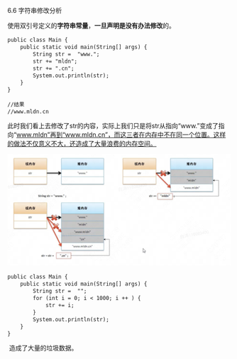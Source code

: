 6.6 字符串修改分析

​        使用双引号定义的**字符串常量**，**一旦声明是没有办法修改**的。

```
public class Main {
    public static void main(String[] args) {
        String str =  "www.";
        str += "mldn";
        str += ".cn";
        System.out.println(str);
    }
}

//结果
//www.mldn.cn
```

​        此时我们看上去修改了str的内容，实际上我们只是将str从指向“www.”变成了指向“www.mldn”再到“www.mldn.cn”，而这三者在内存中不在同一个位置。这样的做法不仅意义不大，还造成了大量浪费的内存空间。

![image-20250516160427571](assets/image-20250516160427571.png)



```
public class Main {
    public static void main(String[] args) {
        String str =  "";
        for (int i = 0; i < 1000; i ++ ) {
            str += i;
        }
        System.out.println(str);
    }
}
```

​        造成了大量的垃圾数据。